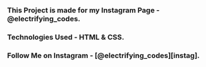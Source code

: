 ### This Project is made for my Instagram Page - @electrifying_codes.

### Technologies Used - HTML & CSS.

### Follow Me on Instagram - [@electrifying_codes][instag].

[instagram]: https://www.instagram.com/electrifying_codes
